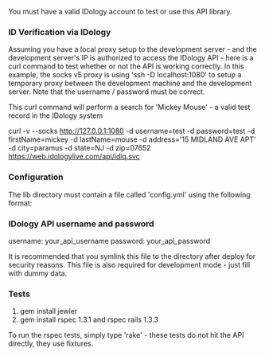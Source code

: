 You must have a valid IDology account to test or use this API library.

### ID Verification via IDology

Assuming you have a local proxy setup to the development server - and the development server's IP is authorized to access the IDology API - here is a curl command to test whether or not the API is working correctly. In this example, the socks v5 proxy is using 'ssh -D localhost:1080' to setup a temporary proxy between the development machine and the development server. Note that the username / password must be correct.

This curl command will perform a search for 'Mickey Mouse' - a valid test record in the IDology system

curl -v --socks http://127.0.0.1:1080 -d username=test -d password=test -d firstName=mickey -d lastName=mouse -d address='15 MIDLAND AVE APT' -d city=paramus -d state=NJ -d zip=07652 https://web.idologylive.com/api/idiq.svc


### Configuration

The lib directory must contain a file called 'config.yml' using the following format:

### IDology API username and password

username: your_api_username
password: your_api_password

It is recommended that you symlink this file to the directory after deploy for security reasons. This file is also required for development mode - just fill with dummy data.

### Tests

1. gem install jewler
2. gem install rspec 1.3.1 and rspec rails 1.3.3

To run the rspec tests, simply type 'rake' - these tests do not hit the API directly, they use fixtures.
